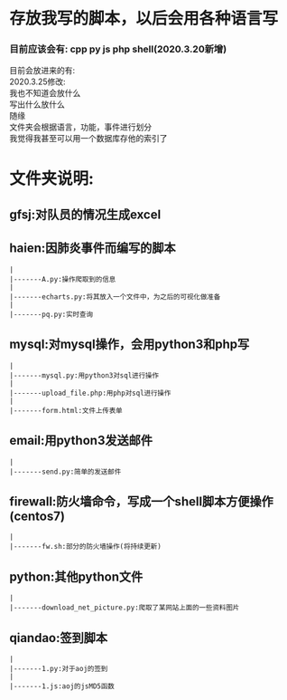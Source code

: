 # 存放我写的脚本，以后会用各种语言写  
###  目前应该会有: cpp py js php  shell(2020.3.20新增)   
目前会放进来的有:  
	2020.3.25修改:  
	我也不知道会放什么  
	写出什么放什么  
	随缘  
	文件夹会根据语言，功能，事件进行划分  
	我觉得我甚至可以用一个数据库存他的索引了  
# 文件夹说明:  
##	gfsj:对队员的情况生成excel  
##	haien:因肺炎事件而编写的脚本
	|
	|-------A.py:操作爬取到的信息  
	|  
	|-------echarts.py:将其放入一个文件中，为之后的可视化做准备
	|  
	|-------pq.py:实时查询  

##	mysql:对mysql操作，会用python3和php写  
	|  
	|-------mysql.py:用python3对sql进行操作  
	|  
	|-------upload_file.php:用php对sql进行操作  
	|  
	|-------form.html:文件上传表单  

## 	email:用python3发送邮件  
	|  
	|-------send.py:简单的发送邮件  
  
##	firewall:防火墙命令，写成一个shell脚本方便操作(centos7) 	
	|  
	|-------fw.sh:部分的防火墙操作(将持续更新)  
  
##	python:其他python文件  
	|  
	|-------download_net_picture.py:爬取了某网站上面的一些资料图片  
##  qiandao:签到脚本  
    |  
    |-------1.py:对于aoj的签到  
    |  
    |-------1.js:aoj的jsMD5函数  

